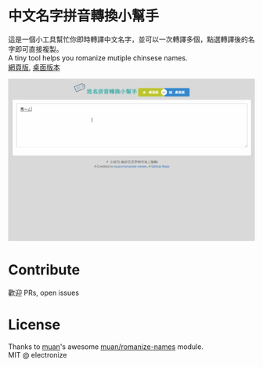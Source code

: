 # 中文名字拼音轉換小幫手
這是一個小工具幫忙你即時轉譯中文名字，並可以一次轉譯多個，點選轉譯後的名字即可直接複製。    
A tiny tool helps you romanize mutiple chinsese names.  
[網頁版](http://electronize.github.io/romanize/), [桌面版本](https://github.com/electronize/romanize-names-desktop)

![](https://raw.githubusercontent.com/electronize/romanize/gh-pages/media/record.gif)

Contribute
==
歡迎 PRs, open issues

License
==
Thanks to [muan](https://github.com/muan)'s awesome [muan/romanize-names](https://github.com/muan/romanize-names) module.  
MIT @ electronize 
